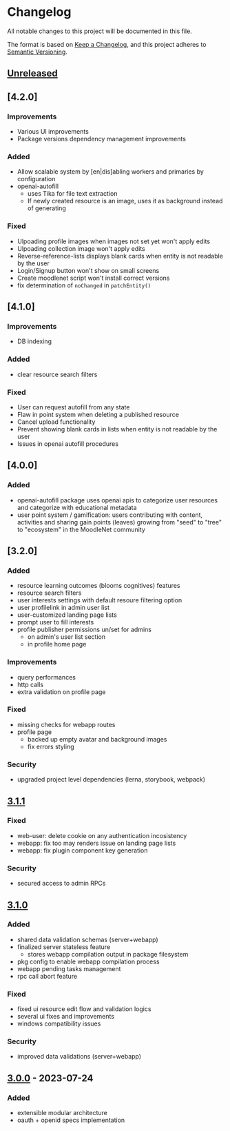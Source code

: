 # Changelog

All notable changes to this project will be documented in this file.

The format is based on [Keep a Changelog](https://keepachangelog.com/en/1.0.0/), and this project adheres to [Semantic Versioning](https://semver.org/spec/v2.0.0.html).

## [Unreleased]

## [4.2.0]

### Improvements

- Various UI improvements
- Package versions dependency management improvements

### Added

- Allow scalable system by [en|dis]abling workers and primaries by configuration
- openai-autofill
  - uses Tika for file text extraction
  - If newly created resource is an image, uses it as background instead of generating

### Fixed

- Ulpoading profile images when images not set yet won't apply edits
- Ulpoading collection image won't apply edits
- Reverse-reference-lists displays blank cards when entity is not readable by the user
- Login/Signup button won't show on small screens
- Create moodlenet script won't install correct versions
- fix determination of `noChanged` in `patchEntity()`

## [4.1.0]

### Improvements

- DB indexing

### Added

- clear resource search filters

### Fixed

- User can request autofill from any state
- Flaw in point system when deleting a published resource
- Cancel upload functionality
- Prevent showing blank cards in lists when entity is not readable by the user
- Issues in openai autofill procedures

## [4.0.0]

### Added

- openai-autofill package uses openai apis to categorize user resources and categorize with educational metadata
- user point system / gamification: users contributing with content, activities and sharing gain points (leaves) growing from "seed" to "tree" to "ecosystem" in the MoodleNet community

## [3.2.0]

### Added

- resource learning outcomes (blooms cognitives) features
- resource search filters
- user interests settings with default resoure filtering option
- user profilelink in admin user list
- user-customized landing page lists
- prompt user to fill interests
- profile publisher permissions un/set for admins
  - on admin's user list section
  - in profile home page

### Improvements

- query performances
- http calls
- extra validation on profile page

### Fixed

- missing checks for webapp routes
- profile page
  - backed up empty avatar and background images
  - fix errors styling

### Security

- upgraded project level dependencies (lerna, storybook, webpack)

## [3.1.1]

### Fixed

- web-user: delete cookie on any authentication incosistency
- webapp: fix too may renders issue on landing page lists
- webapp: fix plugin component key generation

### Security

- secured access to admin RPCs

## [3.1.0]

### Added

- shared data validation schemas (server+webapp)
- finalized server stateless feature
  - stores webapp compilation output in package filesystem
- pkg config to enable webapp compilation process
- webapp pending tasks management
- rpc call abort feature

### Fixed

- fixed ui resource edit flow and validation logics
- several ui fixes and improvements
- windows compatibility issues

### Security

- improved data validations (server+webapp)

## [3.0.0] - 2023-07-24

### Added

- extensible modular architecture
- oauth + openid specs implementation

[unreleased]: https://github.com/moodle/moodlenet/compare/v3.1.1...HEAD
[3.1.1]: https://github.com/moodle/moodlenet/releases/tag/v3.1.1
[3.1.0]: https://github.com/moodle/moodlenet/releases/tag/v3.1.0
[3.0.0]: https://github.com/moodle/moodlenet/releases/tag/v3.0.0
